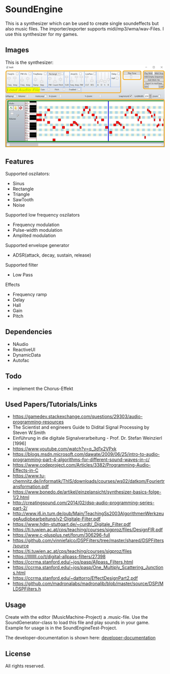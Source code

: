 SoundEngine
============
This is a synthesizer which can be used to create single soundeffects but also music files. The importer/exporter supports midi/mp3/wma/wav-Files. I use this synthesizer for my games.

Images
------
This is the synthesizer:
![Screenshoot](./Data/Images/Screenshoot.JPG)


Features
--------
Supported oszilators:
* Sinus
* Rectangle
* Triangle
* SawTooth
* Noise

Supported low frequency oszilators
* Frequency modulation
* Pulse-width modulation
* Amplited modulation

Supported envelope generator
* ADSR(attack, decay, sustain, release)

Supported filter
* Low Pass

Effects
* Frequency ramp
* Delay
* Hall
* Gain
* Pitch

Dependencies
------------
* NAudio
* ReactiveUI
* DynamicData
* Autofac

Todo
----
* implement the Chorus-Effekt


Used Papers/Tutorials/Links
---------------------------
* https://gamedev.stackexchange.com/questions/29303/audio-programming-resources
* The Scientist and engineers Guide to Didital Signal Processing by Steven W.Smith
* Einführung in die digitale Signalverarbeitung - Prof. Dr. Stefan Weinzierl [1996]
* https://www.youtube.com/watch?v=q_3d1x2VPxk
* https://blogs.msdn.microsoft.com/dawate/2009/06/25/intro-to-audio-programming-part-4-algorithms-for-different-sound-waves-in-c/
* https://www.codeproject.com/Articles/3382/Programming-Audio-Effects-in-C
* https://www.tu-chemnitz.de/informatik/ThIS/downloads/courses/ws02/datkom/Fouriertransformation.pdf
* https://www.bonedo.de/artikel/einzelansicht/synthesizer-basics-folge-1/2.html
* http://creatingsound.com/2014/02/dsp-audio-programming-series-part-2/
* http://www.i6.in.tum.de/pub/Main/TeachingSs2003AlgorithmenWerkzeugeAudiobearbeitung/v2-Digitale-Filter.pdf
* https://www.hdm-stuttgart.de/~curdt/_Digitale_Filter.pdf
* https://ti.tuwien.ac.at/cps/teaching/courses/sigproz/files/DesignFIR.pdf
* https://www.c-plusplus.net/forum/306296-full 
* https://github.com/vinniefalco/DSPFilters/tree/master/shared/DSPFilters/source
* https://ti.tuwien.ac.at/cps/teaching/courses/sigproz/files
* https://llllllll.co/t/digital-allpass-filters/27398
* https://ccrma.stanford.edu/~jos/pasp/Allpass_Filters.html
* https://ccrma.stanford.edu/~jos/pasp/One_Multiply_Scattering_Junctions.html
* https://ccrma.stanford.edu/~dattorro/EffectDesignPart2.pdf
* https://github.com/madronalabs/madronalib/blob/master/source/DSP/MLDSPFilters.h

Usage
-----
Create with the editor (MusicMachine-Project) a .music-file. Use the SoundGenerator-class to load this file and play sounds in your game.
Example for usage is in the SoundEngineTest-Project. 

The developer-documentation is shown here: [developer-documentation](./Documentation/documentation.md)

License
-------

All rights reserved.